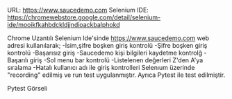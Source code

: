 URL: https://www.saucedemo.com
Selenium IDE: https://chromewebstore.google.com/detail/selenium-ide/mooikfkahbdckldjjndioackbalphokd

Chrome Uzantılı Selenium Ide'sinde https://www.saucedemo.com web adresi kullanılarak;
-İsim,şifre boşken giriş kontrolü
-Şifre boşken giriş kontrolü
-Başarısız giriş 
-Saucedemo kişi bilgileri kaydetme kontrolğ
-Başarılı giriş 
-Sol menu bar kontrolü
-Listelenen değerleri Z'den A'ya sıralama 
-Hatalı kullanıcı adı ile giriş kontrolleri 
Selenıum üzerinde "recording" edilmiş ve run test uygulanmıştır. 
Ayrıca Pytest ile test edilmiştir.

Pytest Görseli 
